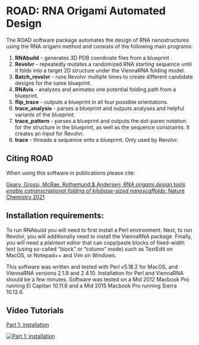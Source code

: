 # ROAD: RNA Origami Automated Design

The ROAD software package automates the design of RNA nanostructures using the RNA origami method and consists of the following main programs:

1.	**RNAbuild** - generates 3D PDB coordinate files from a blueprint .
1.	**Revolvr** - repeatedly mutates a randomized RNA starting sequence until it folds into a target 2D structure under the ViennaRNA folding model.
1.	**Batch_revolvr** - runs Revolvr multiple times to create different candidate designs for the same blueprint.
1.	**RNAvis** - analyzes and animates one potential folding path from a blueprint.
1.	**flip_trace** - outputs a blueprint in all four possible orientations.
1.	**trace_analysis** - parses a blueprint and outputs analyses and helpful variants of the blueprint. 
1.	**trace_pattern** - parses a blueprint and outputs the dot-paren notation for the structure in the blueprint, as well as the sequence constraints. It creates an input for Revolvr.
1.	**trace** - threads a sequence onto a blueprint. Only used by Revolvr.

## Citing ROAD

When using this software in publications please cite:

[Geary, Grossi, McRae, Rothemund & Andersen; *RNA origami design tools enable cotranscriptional folding of kilobase-sized nanoscaffolds*; Nature Chemistry 2021](https://bion.au.dk/publications/)  

## Installation requirements:

To run RNAbuild you will need to first install a Perl environment.
Next, to run Revolvr, you will additionally need to install the ViennaRNA package.
Finally, you will need a plaintext editor that can copy/paste blocks of fixed-width text (using so-called “block” or “column” mode) such as TextEdit on MacOS, or Notepad++ and Vim on Windows.

This software was written and tested with Perl v5.18.2 for MacOS, and ViennaRNA versions 2.1.9 and 2.4.10. Installation for Perl and ViennaRNA should be a few minutes. Software was tested on a Mid 2012 Macbook Pro running El Capitan 10.11.6 and a Mid 2015 Macbook Pro running Sierra 10.12.6.

## Video Tutorials

[Part 1: installation](https://www.youtube.com/watch?v=OJKxzXrIhxg)

[![Part 1: installation](http://img.youtube.com/vi/OJKxzXrIhxg/2.jpg)](http://www.youtube.com/watch?v=OJKxzXrIhxg)


